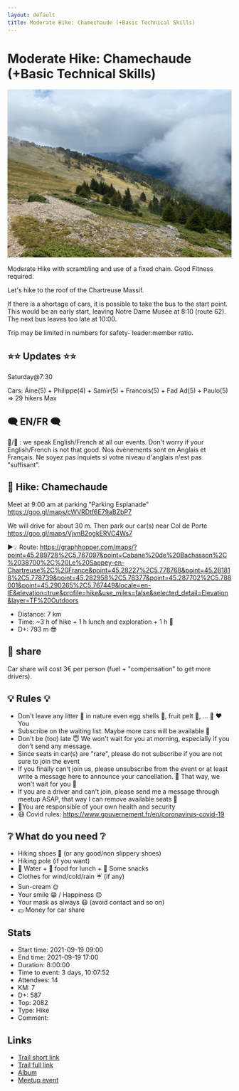 ```yaml
---
layout: default
title: Moderate Hike: Chamechaude (+Basic Technical Skills)
---
```


# Moderate Hike: Chamechaude (+Basic Technical Skills)

![2021-09-19](../img/orig/2021-09-19.jpg)

Moderate Hike with scrambling and use of a fixed chain. Good Fitness required.

Let's hike to the roof of the Chartreuse Massif.

If there is a shortage of cars, it is possible to take the bus to the start point. This would be an early start, leaving Notre Dame Musée at 8:10 (route 62). The next bus leaves too late at 10:00.

Trip may be limited in numbers for safety- leader:member ratio.

##  ⭐⭐ Updates ⭐⭐ 

Saturday@7:30

Cars: Áine(5) + Philippe(4) + Samir(5) + Francois(5) + Fad Ad(5) + Paulo(5) => 29 hikers Max

##  🗨️ EN/FR 🗨️ 
🦅/🐓 : we speak English/French at all our events. Don't worry if your English/French is not that good. Nos évènements sont en Anglais et Français. Ne soyez pas inquiets si votre niveau d'anglais n'est pas "suffisant".

##  🥾 Hike: Chamechaude
Meet at 9:00 am at parking "Parking Esplanade"
https://goo.gl/maps/cWVRDtf6E79aBZbP7

We will drive for about 30 m. Then park our car(s) near Col de Porte
https://goo.gl/maps/VjvnB2ogkERVC4Ws7

▶💡 Route: https://graphhopper.com/maps/?point=45.289728%2C5.767097&point=Cabane%20de%20Bachasson%2C%2038700%2C%20Le%20Sappey-en-Chartreuse%2C%20France&point=45.28227%2C5.778768&point=45.281818%2C5.778739&point=45.282958%2C5.78377&point=45.287702%2C5.788001&point=45.290265%2C5.767449&locale=en-IE&elevation=true&profile=hike&use_miles=false&selected_detail=Elevation&layer=TF%20Outdoors

* Distance: 7 km
* Time: ~3 h of hike + 1 h lunch and exploration + 1 h 🚗
* D+: 793 m 😎

##  🚗 share 
Car share will cost 3€ per person (fuel + "compensation" to get more drivers).

##  💡 Rules 💡 
- Don't leave any litter 🚮 in nature even egg shells 🥚, fruit pelt 🍌, ... 🌳 ❤️ You
- Subscribe on the waiting list. Maybe more cars will be available 🚗
- Don't be (too) late 😇 We won't wait for you at morning, especially if you don't send any message.
- Since seats in car(s) are "rare", please do not subscribe if you are not sure to join the event
- If you finally can't join us, please unsubscribe from the event or at least write a message here to announce your cancellation. 💜 That way, we won't wait for you 💜
- If you are a driver and can't join, please send me a message through meetup ASAP, that way I can remove available seats 🚗
- 💟You are responsible of your own health and security
- 😷 Covid rules: https://www.gouvernement.fr/en/coronavirus-covid-19

##  ❔ What do you need ❔ 
- Hiking shoes 🥾 (or any good/non slippery shoes)
- Hiking pole (if you want)
- 🧃 Water + 🥕 food for lunch + 🍫 Some snacks
- Clothes for wind/cold/rain ☔ (if any)
- Sun-cream 🌞
- Your smile 😁 / Happiness 😊
- Your mask as always 😷 (avoid contact and so on)
- 💵 Money for car share

## Stats

- Start time: 2021-09-19 09:00
- End time: 2021-09-19 17:00
- Duration: 8:00:00
- Time to event: 3 days, 10:07:52
- Attendees: 14
- KM: 7
- D+: 587
- Top: 2082
- Type: Hike
- Comment: 

## Links

- [Trail short link](https://s.42l.fr/z3dgYEs3)
- [Trail full link]()
- [Album](https://binnette.github.io/GacImg2021/2021-09-19-Moderate-Hike-Chamechaude-Basic-Technical-Skills.html)
- [Meetup event](https://www.meetup.com/grenoble-adventure-club-english-french/events/280799948/)
